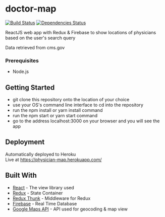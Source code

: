 # doctor-map
[![Build Status](https://travis-ci.com/nt2013/doctor-map.svg?branch=master)](https://travis-ci.com/nt2013/doctor-map) [![Dependencies Status](https://david-dm.org/nt2013/doctor-map.svg)](https://david-dm.org/nt2013/doctor-map.svg)


ReactJS web app with Redux & Firebase to show locations of physicians based on the user's search query

Data retrieved from cms.gov

### Prerequisites

- Node.js

## Getting Started

- git clone this repository onto the location of your choice
- use your OS's command line interface to cd into the repository
- run the npm install or yarn install command
- run the npm start or yarn start command
- go to the address localhost:3000 on your browser and you will see the app

## Deployment

Automatically deployed to Heroku<br/>
Live at https://physician-map.herokuapp.com/

## Built With

* [React](https://github.com/facebook/react) - The view library used
* [Redux](https://github.com/reduxjs/redux) - State Container
* [Redux Thunk](https://github.com/reduxjs/redux-thunk) - Middleware for Redux
* [Firebase](https://firebase.google.com/docs/database/) - Real Time Database
* [Google Maps API](https://cloud.google.com/maps-platform/) - API used for geocoding & map view
